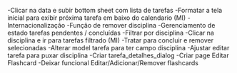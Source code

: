 -Clicar na data e subir bottom sheet com lista de tarefas
-Formatar a tela inicial para exibir próxima tarefa em baixo do calendario (MI)
-Internacionalização
-Função de remover disciplina
-Gerenciamento de estado tarefas pendentes / concluídas
-Filtrar por disciplina
-Clicar na disciplina e ir para tarefas filtrado (MI)
-Tratar para concluir e remover selecionadas
-Alterar model tarefa para ter campo disciplina
-Ajustar editar tarefa para puxar disciplina
-Criar tarefa_detalhes_dialog
-Criar page Editar Flashcard
-Deixar funcional Editar/Adicionar/Remover flashcards